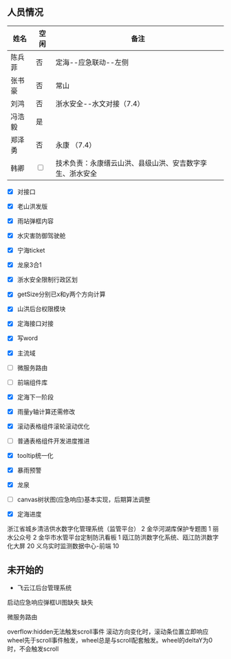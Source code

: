 ## 人员情况
| 姓名   | 空闲                    | 备注                                                     |
| ------ | ----------------------- | -------------------------------------------------------- |
| 陈兵菲 | 否 |   定海--应急联动--左侧  |
| 张书豪 | 否 |   常山                           |
| 刘鸿   | 否 | 浙水安全--水文对接（7.4）                                       |
| 冯浩毅 | 是 |                             |
| 郑泽勇 | 否 | 永康 （7.4）                                         |
| 韩卿   | <input type="checkbox"> | 技术负责：永康缙云山洪、县级山洪、安吉数字孪生、浙水安全 |

- [x] 对接口
- [x] 老山洪发版
- [x] 雨站弹框内容
- [x] 水灾害防御驾驶舱
- [x] 宁海ticket
- [x] 龙泉3合1
- [x] 浙水安全限制行政区划
- [x] getSize分别已x和y两个方向计算
- [x] 山洪后台权限模块
- [x] 定海接口对接
- [x] 写word
- [x] 主流域
- [ ] 微服务路由
- [ ] 前端组件库
- [x] 定海下一阶段
- [x] 雨量y轴计算还需修改
- [x] 滚动表格组件滚轮滚动优化
- [ ] 普通表格组件开发进度推进
- [x] tooltip统一化
- [x] 暴雨预警
- [x] 龙泉
- [ ] canvas树状图(应急响应)基本实现，后期算法调整
- [x] 定海进度


浙江省城乡清洁供水数字化管理系统（监管平台） 2
金华河湖库保护专题图 1
丽水公众号 2
金华市水管平台定制防汛看板  1
瓯江防洪数字化系统、瓯江防洪数字化大屏 20
义乌实时监测数据中心-前端 10



## 未开始的
+ 飞云江后台管理系统


启动应急响应弹框UI图缺失 缺失


微服务路由


overflow:hidden无法触发scroll事件
滚动方向变化时，滚动条位置立即响应
wheel先于scroll事件触发，wheel总是与scroll配套触发。wheel的deltaY为0时，不会触发scroll